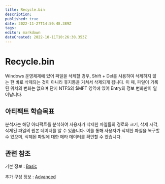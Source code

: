 ```yaml
---
title: Recycle.bin
description: 
published: true
date: 2022-11-27T14:50:48.389Z
tags: 
editor: markdown
dateCreated: 2022-10-11T10:26:30.353Z
---
```


# Recycle.bin

Windows 운영체제에 있어 파일을 삭제할 경우, Shift + Del를 사용하여 삭제하지 않는 한 바로 삭제되는 것이 아니라 휴지통을 거쳐서 삭제되게 됩니다. 이 때, 파일이 기록된 위치의 변화는 없으며 단지 NTFS의 $MFT 영역에 있어 Entry의 정보 변화만이 일어납니다.

## 아티팩트 학습목표
분석자는 해당 아티팩트를 분석하여 사용자가 삭제한 파일들의 경로와 크기, 삭제 시각, 삭제된 파일의 원본 데이터를 알 수 있습니다. 이를 통해 사용자가 삭제한 파일을 복구할 수 있으며, 삭제된 파일에 대한 메타 데이터를 확인할 수 있습니다.


## 관련 참조
기본 정보 : [Basic](/ko/Artifact/Recycle/Basic)

추가 구성 정보 : [Advanced](/ko/Artifact/Recycle/Advanced)